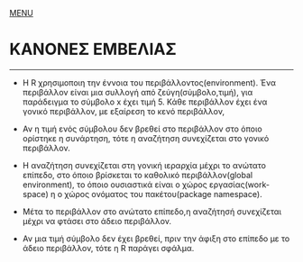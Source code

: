 [MENU](README.md)

# ΚΑΝΟΝΕΣ ΕΜΒΕΛΙΑΣ

---

- Η R χρησιμοποιη την έννοια του περιβάλλοντος(environment). Ένα περιβάλλον είναι μια συλλογή από ζεύγη(σύμβολο,τιμή), για παράδειγμα
το σύμβολο x έχει τιμή 5. Κάθε περιβάλλον έχει ένα γονικό περιβάλλον, με εξαίρεση το κενό περιβάλλον,

- Αν η τιμή ενός σύμβολου δεν βρεθεί στο περιβάλλον στο όποιο ορίστηκε η συνάρτηση, τότε η αναζήτηση συνεχίζεται στο γονικό περιβάλλον.
- Η αναζήτηση συνεχίζεται στη γονική ιεραρχία μέχρι το ανώτατο επίπεδο, στο όποιο βρίσκεται το καθολικό περιβάλλον(global environment),
το όποιο ουσιαστικά είναι ο χώρος εργασίας(work-space) η ο χώρος ονόματος του πακέτου(package namespace).
- Μέτα το περιβάλλον στο ανώτατο επίπεδο,η αναζήτησή συνεχίζεται μέχρι να φτάσει στο άδειο περιβάλλον.
- Αν μια τιμή σύμβολο δεν έχει βρεθεί, πριν την άφιξη στο επίπεδο με το άδειο περιβάλλον, τότε η R παράγει σφάλμα. 
